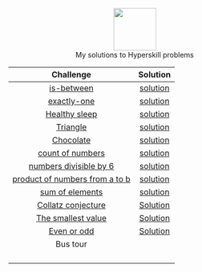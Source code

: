 <p align="center">
    <a href="https://www.hackerrank.com/rockey5520">
        <img height=85 src="https://res.cloudinary.com/rockey5520/image/upload/v1586966945/logos/jetbrains-variant-2_mvvihi.png">
    </a>
    <br>My solutions to Hyperskill problems
</p>

|                          Challenge                           |                           Solution                           |
| :----------------------------------------------------------: | :----------------------------------------------------------: |
| [is-between](https://github.com/rockey5520/hyperskill-java/blob/master/Problems/Is%20between/task.html) | [solution](https://github.com/rockey5520/hyperskill-java/blob/master/Problems/Is%20between/src/Main.java) |
| [exactly-one](https://github.com/rockey5520/hyperskill-java/blob/master/Problems/Exactly%20one%20parameter%20is%20positive/task.html) | [solution](https://github.com/rockey5520/hyperskill-java/blob/master/Problems/Exactly%20one%20parameter%20is%20positive/src/Main.java) |
| [Healthy sleep](https://github.com/rockey5520/hyperskill-java/blob/master/Problems/Healthy%20sleep/task.html) | [solution](https://github.com/rockey5520/hyperskill-java/blob/master/Problems/Healthy%20sleep/src/Main.java) |
| [Triangle](https://github.com/rockey5520/hyperskill-java/blob/master/Problems/Triangle/task.html) | [solution](https://github.com/rockey5520/hyperskill-java/blob/master/Problems/Triangle/src/Main.java) |
| [Chocolate](https://github.com/rockey5520/hyperskill-java/blob/master/Problems/Chocolate/task.html) | [solution](https://github.com/rockey5520/hyperskill-java/blob/master/Problems/Chocolate/src/Main.java) |
| [count of numbers](https://github.com/rockey5520/hyperskill-java/blob/master/Problems/The%20count%20of%20numbers%20divisible%20by%20N/task.html) | [solution](https://github.com/rockey5520/hyperskill-java/blob/master/Problems/The%20count%20of%20numbers%20divisible%20by%20N/src/Main.java) |
| [numbers divisible by 6](https://github.com/rockey5520/hyperskill-java/blob/master/Problems/Numbers%20divisible%20by%20six/task.html) | [solution](https://github.com/rockey5520/hyperskill-java/blob/master/Problems/Numbers%20divisible%20by%20six/src/Main.java) |
| [product of numbers from a to b](https://github.com/rockey5520/hyperskill-java/blob/master/Problems/The%20product%20of%20numbers%20from%20a%20to%20b/task.html) | [solution](https://github.com/rockey5520/hyperskill-java/blob/master/Problems/The%20product%20of%20numbers%20from%20a%20to%20b/src/Main.java) |
| [sum of elements](https://github.com/rockey5520/hyperskill-java/blob/master/Problems/The%20sum%20of%20elements/task.html) | [solution](https://github.com/rockey5520/hyperskill-java/blob/master/Problems/The%20sum%20of%20elements/src/Main.java) |
| [Collatz conjecture](https://github.com/rockey5520/hyperskill-java/blob/master/Problems/Collatz%20conjecture/task.html) | [Solution](https://github.com/rockey5520/hyperskill-java/blob/master/Problems/Collatz%20conjecture/src/Main.java) |
| [The smallest value](https://github.com/rockey5520/hyperskill-java/blob/master/Problems/The%20smallest%20value/task.html) | [Solution](https://github.com/rockey5520/hyperskill-java/blob/master/Problems/The%20smallest%20value/src/Main.java) |
| [Even or odd](https://github.com/rockey5520/hyperskill-java/blob/master/Problems/Even%20or%20odd/task.html) | [Solution](https://github.com/rockey5520/hyperskill-java/blob/master/Problems/Even%20or%20odd/src/Main.java) |
|                           Bus tour                           |                                                              |
|                                                              |                                                              |
|                                                              |                                                              |
|                                                              |                                                              |
|                                                              |                                                              |

